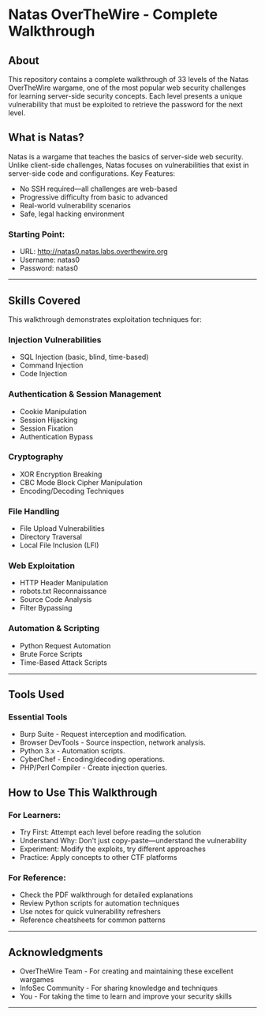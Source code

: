 # Natas OverTheWire - Complete Walkthrough 

## About

This repository contains a complete walkthrough of 33 levels of the Natas OverTheWire wargame, one of the most popular web security challenges for learning server-side security concepts. Each level presents a unique vulnerability that must be exploited to retrieve the password for the next level. 

## What is Natas?

Natas is a wargame that teaches the basics of server-side web security. Unlike client-side challenges, Natas focuses on vulnerabilities that exist in server-side code and configurations.
Key Features:

- No SSH required—all challenges are web-based
- Progressive difficulty from basic to advanced
- Real-world vulnerability scenarios
- Safe, legal hacking environment 

### Starting Point:

- URL: http://natas0.natas.labs.overthewire.org
- Username: natas0
- Password: natas0

---

## Skills Covered
This walkthrough demonstrates exploitation techniques for:

### Injection Vulnerabilities

- SQL Injection (basic, blind, time-based)
- Command Injection
- Code Injection

### Authentication & Session Management

- Cookie Manipulation
- Session Hijacking
- Session Fixation
- Authentication Bypass

### Cryptography

- XOR Encryption Breaking
- CBC Mode Block Cipher Manipulation
- Encoding/Decoding Techniques

### File Handling

- File Upload Vulnerabilities
- Directory Traversal
- Local File Inclusion (LFI)

### Web Exploitation

- HTTP Header Manipulation
- robots.txt Reconnaissance
- Source Code Analysis
- Filter Bypassing

### Automation & Scripting

- Python Request Automation
- Brute Force Scripts
- Time-Based Attack Scripts

---

## Tools Used

### Essential Tools

- Burp Suite - Request interception and modification.
- Browser DevTools - Source inspection, network analysis.
- Python 3.x - Automation scripts.
- CyberChef - Encoding/decoding operations.
- PHP/Perl Compiler - Create injection queries.

## How to Use This Walkthrough

### For Learners:

- Try First: Attempt each level before reading the solution
- Understand Why: Don't just copy-paste—understand the vulnerability
- Experiment: Modify the exploits, try different approaches
- Practice: Apply concepts to other CTF platforms

### For Reference:

- Check the PDF walkthrough for detailed explanations
- Review Python scripts for automation techniques
- Use notes for quick vulnerability refreshers
- Reference cheatsheets for common patterns 

---

## Acknowledgments

- OverTheWire Team - For creating and maintaining these excellent wargames
- InfoSec Community - For sharing knowledge and techniques
- You - For taking the time to learn and improve your security skills

---
